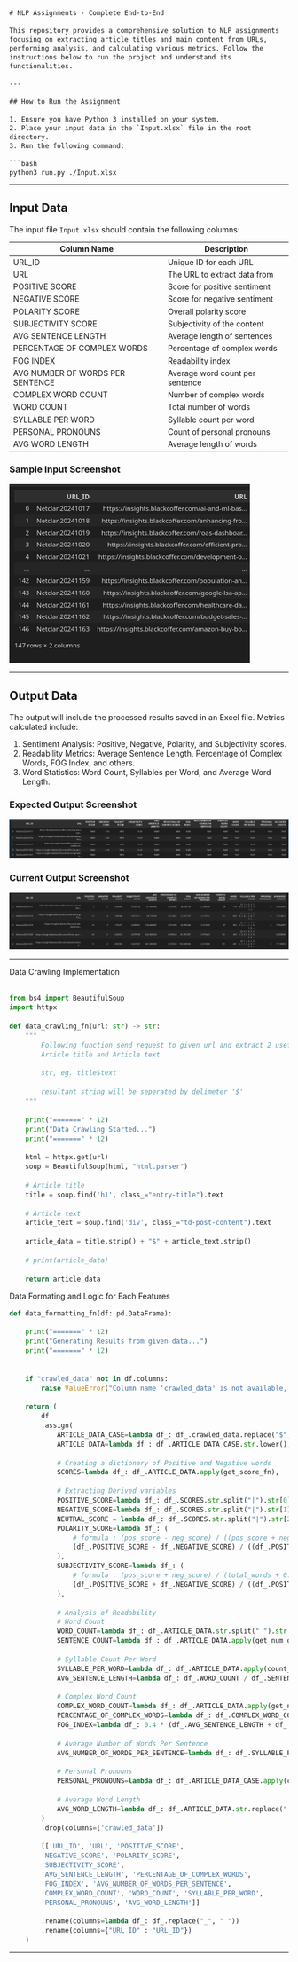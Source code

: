 ```
# NLP Assignments - Complete End-to-End

This repository provides a comprehensive solution to NLP assignments focusing on extracting article titles and main content from URLs, performing analysis, and calculating various metrics. Follow the instructions below to run the project and understand its functionalities.

---

## How to Run the Assignment

1. Ensure you have Python 3 installed on your system.
2. Place your input data in the `Input.xlsx` file in the root directory.
3. Run the following command:

```bash
python3 run.py ./Input.xlsx
```

---

## Input Data

The input file `Input.xlsx` should contain the following columns:

| Column Name           | Description                               |
|-----------------------|-------------------------------------------|
| URL_ID                | Unique ID for each URL                   |
| URL                   | The URL to extract data from             |
| POSITIVE SCORE        | Score for positive sentiment             |
| NEGATIVE SCORE        | Score for negative sentiment             |
| POLARITY SCORE        | Overall polarity score                   |
| SUBJECTIVITY SCORE    | Subjectivity of the content               |
| AVG SENTENCE LENGTH   | Average length of sentences               |
| PERCENTAGE OF COMPLEX WORDS | Percentage of complex words       |
| FOG INDEX             | Readability index                        |
| AVG NUMBER OF WORDS PER SENTENCE | Average word count per sentence |
| COMPLEX WORD COUNT    | Number of complex words                  |
| WORD COUNT            | Total number of words                    |
| SYLLABLE PER WORD     | Syllable count per word                  |
| PERSONAL PRONOUNS     | Count of personal pronouns               |
| AVG WORD LENGTH       | Average length of words                  |

### Sample Input Screenshot
![Input Screenshot](./screenshots/input_file.png)

---

## Output Data

The output will include the processed results saved in an Excel file. Metrics calculated include:

1. Sentiment Analysis: Positive, Negative, Polarity, and Subjectivity scores.
2. Readability Metrics: Average Sentence Length, Percentage of Complex Words, FOG Index, and others.
3. Word Statistics: Word Count, Syllables per Word, and Average Word Length.

### Expected Output Screenshot
![Expected Output Screenshot](./screenshots/before.png)

### Current Output Screenshot
![Current Output Screenshot](./screenshots/after.png)

---

Data Crawling Implementation

```python

from bs4 import BeautifulSoup
import httpx

def data_crawling_fn(url: str) -> str:
    """
        Following function send request to given url and extract 2 useful info
        Article title and Article text

        str, eg. title$text

        resultant string will be seperated by delimeter '$'
    """

    print("=======" * 12)
    print("Data Crawling Started...")
    print("=======" * 12)

    html = httpx.get(url)
    soup = BeautifulSoup(html, "html.parser")

    # Article title
    title = soup.find('h1', class_="entry-title").text

    # Article text
    article_text = soup.find('div', class_="td-post-content").text

    article_data = title.strip() + "$" + article_text.strip()

    # print(article_data)

    return article_data
```

Data Formating and Logic for Each Features

```python
def data_formatting_fn(df: pd.DataFrame):

    print("=======" * 12)
    print("Generating Results from given data...")
    print("=======" * 12)


    if "crawled_data" not in df.columns:
        raise ValueError("Column name 'crawled_data' is not available, you need to crawl data using src/data_crawler")
    
    return (
        df
        .assign(
            ARTICLE_DATA_CASE=lambda df_: df_.crawled_data.replace("$", " ").apply(removing_stopwords_fn),
            ARTICLE_DATA=lambda df_: df_.ARTICLE_DATA_CASE.str.lower(),

            # Creating a dictionary of Positive and Negative words
            SCORES=lambda df_: df_.ARTICLE_DATA.apply(get_score_fn),

            # Extracting Derived variables
            POSITIVE_SCORE=lambda df_: df_.SCORES.str.split("|").str[0].astype("int"),
            NEGATIVE_SCORE=lambda df_: df_.SCORES.str.split("|").str[1].astype("int"),
            NEUTRAL_SCORE = lambda df_: df_.SCORES.str.split("|").str[2].astype("int"),
            POLARITY_SCORE=lambda df_: (
                # formula : (pos_score - neg_score) / ((pos_score + neg_score) + 0.000001)
                (df_.POSITIVE_SCORE - df_.NEGATIVE_SCORE) / ((df_.POSITIVE_SCORE + df_.NEGATIVE_SCORE) + 0.000001)
            ),
            SUBJECTIVITY_SCORE=lambda df_: (
                # formula : (pos_score + neg_score) / (total_words + 0.000001)
                (df_.POSITIVE_SCORE + df_.NEGATIVE_SCORE) / ((df_.POSITIVE_SCORE + df_.NEGATIVE_SCORE + df_.NEUTRAL_SCORE) + 0.000001)
            ),

            # Analysis of Readability
            # Word Count
            WORD_COUNT=lambda df_: df_.ARTICLE_DATA.str.split(" ").str.len(),
            SENTENCE_COUNT=lambda df_: df_.ARTICLE_DATA.apply(get_num_of_sentences_fn),

            # Syllable Count Per Word
            SYLLABLE_PER_WORD=lambda df_: df_.ARTICLE_DATA.apply(count_syllables_per_word_fn),
            AVG_SENTENCE_LENGTH=lambda df_: df_.WORD_COUNT / df_.SENTENCE_COUNT,

            # Complex Word Count
            COMPLEX_WORD_COUNT=lambda df_: df_.ARTICLE_DATA.apply(get_num_of_complex_words_fn),
            PERCENTAGE_OF_COMPLEX_WORDS=lambda df_: df_.COMPLEX_WORD_COUNT / df_.WORD_COUNT,
            FOG_INDEX=lambda df_: 0.4 * (df_.AVG_SENTENCE_LENGTH + df_.PERCENTAGE_OF_COMPLEX_WORDS),

            # Average Number of Words Per Sentence
            AVG_NUMBER_OF_WORDS_PER_SENTENCE=lambda df_: df_.SYLLABLE_PER_WORD.apply(sum) / df_.WORD_COUNT,

            # Personal Pronouns
            PERSONAL_PRONOUNS=lambda df_: df_.ARTICLE_DATA_CASE.apply(count_personal_pronouns_fn),

            # Average Word Length
            AVG_WORD_LENGTH=lambda df_: df_.ARTICLE_DATA.str.replace(" ", "").str.split("").apply(len) / df_.WORD_COUNT
        )
        .drop(columns=['crawled_data'])

        [['URL_ID', 'URL', 'POSITIVE_SCORE',
        'NEGATIVE_SCORE', 'POLARITY_SCORE',
        'SUBJECTIVITY_SCORE',
        'AVG_SENTENCE_LENGTH', 'PERCENTAGE_OF_COMPLEX_WORDS',
        'FOG_INDEX', 'AVG_NUMBER_OF_WORDS_PER_SENTENCE',
        'COMPLEX_WORD_COUNT', 'WORD_COUNT', 'SYLLABLE_PER_WORD',
        'PERSONAL_PRONOUNS', 'AVG_WORD_LENGTH']]

        .rename(columns=lambda df_: df_.replace("_", " "))
        .rename(columns={"URL ID" : "URL_ID"})
    )
```
---
